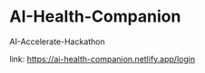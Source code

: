 # AI-Health-Companion
AI-Accelerate-Hackathon

link: https://ai-health-companion.netlify.app/login


